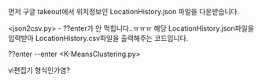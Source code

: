 먼저 구글 takeout에서 위치정보인 LocationHistory.json 파일을 다운받습니다.

<json2csv.py>  - ??enter가 안 먹힙니다..ㅠㅠㅠ
해당 LocationHistory.json파일을 입력받아 LocationHistory.csv파일을 출력해주는 코드입니다.

??enter
--enter
<K-MeansClustering.py> 

vi편집기 형식인가염?
